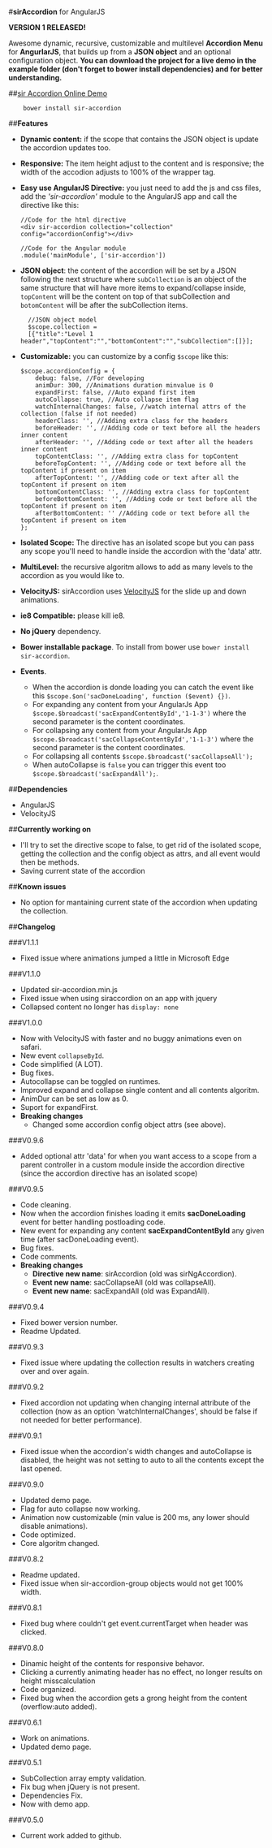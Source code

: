#**sirAccordion** for AngularJS

**VERSION 1 RELEASED!**

Awesome dynamic, recursive, customizable and multilevel **Accordion Menu** for **AngurlarJS**, that builds up from a **JSON object** and an optional configuration object.
**You can download the project for a live demo in the example folder (don't forget to bower install dependencies) and for better understanding.**

##[sir Accordion Online Demo](http://sirideas.github.io/sirAccordion/)

        bower install sir-accordion

##**Features**

*   **Dynamic content:** if the scope that contains the JSON object is update the accordion updates too.
*   **Responsive:** The item height adjust to the content and is responsive; the width of the accodion adjusts to 100% of the wrapper tag.
*   **Easy use AngularJS Directive:** you just need to add the js and css files, add the *'sir-accordion'* module to the AngularJS app and call the directive like this:

        //Code for the html directive
        <div sir-accordion collection="collection" config="accordionConfig"></div>

        //Code for the Angular module
        .module('mainModule', ['sir-accordion'])
* **JSON object**: the content of the accordion will be set by a JSON following the next structure where `subCollection` is an object of the same structure that will have more items to expand/collapse inside, `topContent` will be the content on top of that subCollection and `botomContent` will be after the subCollection items.

        //JSON object model
        $scope.collection = 
        [{"title":"Level 1 header","topContent":"","bottomContent":"","subCollection":[]}]; 
*   **Customizable:** you can customize by a config `$scope` like this:

        $scope.accordionConfig = {
            debug: false, //For developing
            animDur: 300, //Animations duration minvalue is 0
            expandFirst: false, //Auto expand first item
            autoCollapse: true, //Auto collapse item flag
            watchInternalChanges: false, //watch internal attrs of the collection (false if not needed)
            headerClass: '', //Adding extra class for the headers
            beforeHeader: '', //Adding code or text before all the headers inner content
            afterHeader: '', //Adding code or text after all the headers inner content
            topContentClass: '', //Adding extra class for topContent
            beforeTopContent: '', //Adding code or text before all the topContent if present on item
            afterTopContent: '', //Adding code or text after all the topContent if present on item
            bottomContentClass: '', //Adding extra class for topContent
            beforeBottomContent: '', //Adding code or text before all the topContent if present on item
            afterBottomContent: '' //Adding code or text before all the topContent if present on item
        };
*   **Isolated Scope:** The directive has an isolated scope but you can pass any scope you'll need to handle inside the accordion   with the 'data' attr. 
*   **MultiLevel:** the recursive algoritm allows to add as many levels to the accordion as you would like to.
*   **VelocityJS:** sirAccordion uses [VelocityJS](https://github.com/julianshapiro/velocity) for the slide up and down animations.
*   **ie8 Compatible:** please kill ie8.
*   **No jQuery** dependency.
*   **Bower installable package**. To install from bower use `bower install sir-accordion`.
*   **Events**.
    *   When the accordion is donde loading you can catch the event like this `$scope.$on('sacDoneLoading', function ($event) {})`.
    *   For expanding any content from your AngularJs App `$scope.$broadcast('sacExpandContentById','1-1-3')` where the second parameter is the content coordinates.
    *   For collapsing any content from your AngularJs App `$scope.$broadcast('sacCollapseContentById','1-1-3')` where the second parameter is the content coordinates.
    *   For collapsing all contents `$scope.$broadcast('sacCollapseAll');`
    *   When autoCollapse is `false` you can trigger this event too `$scope.$broadcast('sacExpandAll');`.

##**Dependencies**
*   AngularJS
*   VelocityJS

##**Currently working on**
*   I'll try to set the directive scope to false, to get rid of the isolated scope, getting the collection and the config object as attrs, and all event would then be methods.
*   Saving current state of the accordion

##**Known issues**
*   No option for mantaining current state of the accordion when updating the collection.

##**Changelog**

###V1.1.1
*   Fixed issue where animations jumped a little in Microsoft Edge

###V1.1.0
*   Updated sir-accordion.min.js
*   Fixed issue when using siraccordion on an app with jquery
*   Collapsed content no longer has `display: none`

###V1.0.0
*   Now with VelocityJS with faster and no buggy animations even on safari.
*   New event `collapseById`.
*   Code simplified (A LOT).
*   Bug fixes.
*   Autocollapse can be toggled on runtimes.
*   Improved expand and collapse single content and all contents algoritm.
*   AnimDur can be set as low as 0.
*   Suport for expandFirst.
*   **Breaking changes**
    *   Changed some accordion config object attrs (see above).

###V0.9.6
*   Added optional attr 'data' for when you want access to a scope from a parent controller in a custom module inside the accordion directive (since the accordion directive has an isolated scope)

###V0.9.5
*   Code cleaning.
*   Now when the accordion finishes loading it emits **sacDoneLoading** event for better handling postloading code. 
*   New event for expanding any content **sacExpandContentById** any given time (after sacDoneLoading event).
*   Bug fixes.
*   Code comments.
*   **Breaking changes**
    *   **Directive new name**: sirAccordion (old was sirNgAccordion).
    *   **Event new name**: sacCollapseAll (old was collapseAll).
    *   **Event new name**: sacExpandAll (old was ExpandAll).


###V0.9.4
*   Fixed bower version number.
*   Readme Updated.

###V0.9.3
*   Fixed issue where updating the collection results in watchers creating over and over again.

###V0.9.2
*   Fixed accordion not updating when changing internal attribute of the collection (now as an option 'watchInternalChanges', should be false if not needed for better performance).

###V0.9.1
*   Fixed issue when the accordion's width changes and autoCollapse is disabled, the height was not setting to auto to all the contents except the last opened.

###V0.9.0

*   Updated demo page.
*   Flag for auto collapse now working.
*   Animation now customizable (min value is 200 ms, any lower should disable animations).
*   Code optimized.
*   Core algoritm changed.

###V0.8.2

*   Readme updated.
*   Fixed issue when sir-accordion-group objects would not get 100% width.

###V0.8.1

*   Fixed bug where couldn't get event.currentTarget when header was clicked.

###V0.8.0

*   Dinamic height of the contents for responsive behavor.
*   Clicking a currently animating header has no effect, no longer results on height misscalculation
*   Code organized.
*   Fixed bug when the accordion gets a grong height from the content (overflow:auto added).

###V0.6.1

*   Work on animations.
*   Updated demo page.

###V0.5.1

*   SubCollection array empty validation.
*   Fix bug when jQuery is not present.
*   Dependencies Fix.
*   Now with demo app.

###V0.5.0

*   Current work added to github.

